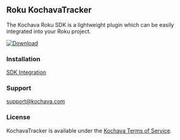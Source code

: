 ## Roku KochavaTracker
The Kochava Roku SDK is a lightweight plugin which can be easily integrated into your Roku project.

[![Download](https://img.shields.io/github/v/release/Kochava/Roku-KochavaTracker-Releases?include_prereleases&sort=semver)](https://github.com/Kochava/Roku-KochavaTracker-Releases/releases)

### Installation
[SDK Integration](https://support.kochava.com/sdk-integration/roku-sdk-integration/)

### Support
support@kochava.com

### License
KochavaTracker is available under the [Kochava Terms of Service](https://www.kochava.com/terms-of-service/).
